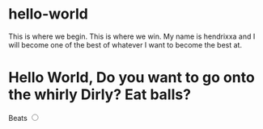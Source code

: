 # hello-world
This is where we begin. This is where we win. 
My name is hendrixxa and I will become one of the best of whatever I want to become the best at. 
<h1> Hello World, Do you want to go onto the whirly Dirly? Eat balls? </h1>

<form>
<label for="beats">Beats</label>
<input type="radio"></form>
  
</form>
